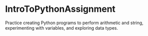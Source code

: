 # IntroToPythonAssignment
Practice creating Python programs to perform arithmetic and string, experimenting with variables, and exploring data types.
